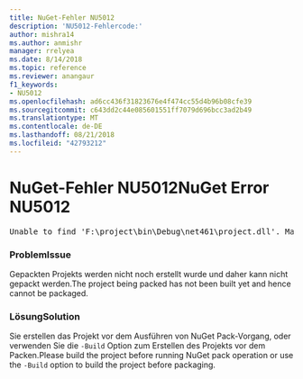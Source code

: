 ```yaml
---
title: NuGet-Fehler NU5012
description: 'NU5012-Fehlercode:'
author: mishra14
ms.author: anmishr
manager: rrelyea
ms.date: 8/14/2018
ms.topic: reference
ms.reviewer: anangaur
f1_keywords:
- NU5012
ms.openlocfilehash: ad6cc436f31823676e4f474cc55d4b96b08cfe39
ms.sourcegitcommit: c643dd2c44e085601551ff7079d696bcc3ad2b49
ms.translationtype: MT
ms.contentlocale: de-DE
ms.lasthandoff: 08/21/2018
ms.locfileid: "42793212"
---
```

# <a name="nuget-error-nu5012"></a><span data-ttu-id="4f8c0-103">NuGet-Fehler NU5012</span><span class="sxs-lookup"><span data-stu-id="4f8c0-103">NuGet Error NU5012</span></span>
<pre>Unable to find 'F:\project\bin\Debug\net461\project.dll'. Make sure the project has been built.</pre>

### <a name="issue"></a><span data-ttu-id="4f8c0-104">Problem</span><span class="sxs-lookup"><span data-stu-id="4f8c0-104">Issue</span></span>

<span data-ttu-id="4f8c0-105">Gepackten Projekts werden nicht noch erstellt wurde und daher kann nicht gepackt werden.</span><span class="sxs-lookup"><span data-stu-id="4f8c0-105">The project being packed has not been built yet and hence cannot be packaged.</span></span>


### <a name="solution"></a><span data-ttu-id="4f8c0-106">Lösung</span><span class="sxs-lookup"><span data-stu-id="4f8c0-106">Solution</span></span>

<span data-ttu-id="4f8c0-107">Sie erstellen das Projekt vor dem Ausführen von NuGet Pack-Vorgang, oder verwenden Sie die `-Build` Option zum Erstellen des Projekts vor dem Packen.</span><span class="sxs-lookup"><span data-stu-id="4f8c0-107">Please build the project before running NuGet pack operation or use the `-Build` option to build the project before packaging.</span></span>


